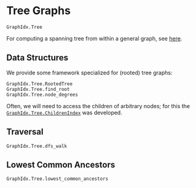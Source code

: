 Tree Graphs
==========

```@docs
GraphIdx.Tree
```

For computing a spanning tree from within a general graph, see [here](mst.md).


Data Structures
--------------

We provide some framework specialized for (rooted) tree graphs:
```@docs
GraphIdx.Tree.RootedTree
GraphIdx.Tree.find_root
GraphIdx.Tree.node_degrees
```

Often, we will need to access the children of arbitrary nodes; for this the [`GraphIdx.Tree.ChildrenIndex`](@ref) was developed.



Traversal
--------

```@docs
GraphIdx.Tree.dfs_walk
```


Lowest Common Ancestors
---------------------

```@docs
GraphIdx.Tree.lowest_common_ancestors
```
